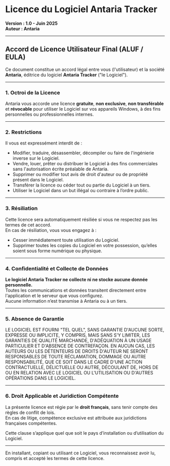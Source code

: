 # Licence du Logiciel Antaria Tracker

**Version : 1.0 - Juin 2025**  
**Auteur : Antaria**

---

## Accord de Licence Utilisateur Final (ALUF / EULA)

Ce document constitue un accord légal entre vous (l'utilisateur) et la société **Antaria**, éditrice du logiciel **Antaria Tracker** ("le Logiciel").

---

### 1. Octroi de la Licence

Antaria vous accorde une licence **gratuite**, **non exclusive**, **non transférable** et **révocable** pour utiliser le Logiciel sur vos appareils Windows, à des fins personnelles ou professionnelles internes.

---

### 2. Restrictions

Il vous est expressément interdit de :

- Modifier, traduire, désassembler, décompiler ou faire de l'ingénierie inverse sur le Logiciel.
- Vendre, louer, prêter ou distribuer le Logiciel à des fins commerciales sans l'autorisation écrite préalable de Antaria.
- Supprimer ou modifier tout avis de droit d'auteur ou de propriété présent dans le Logiciel.
- Transférer la licence ou céder tout ou partie du Logiciel à un tiers.
- Utiliser le Logiciel dans un but illégal ou contraire à l’ordre public.

---

### 3. Résiliation

Cette licence sera automatiquement résiliée si vous ne respectez pas les termes de cet accord.  
En cas de résiliation, vous vous engagez à :

- Cesser immédiatement toute utilisation du Logiciel.
- Supprimer toutes les copies du Logiciel en votre possession, qu’elles soient sous forme numérique ou physique.

---

### 4. Confidentialité et Collecte de Données

**Le logiciel Antaria Tracker ne collecte ni ne stocke aucune donnée personnelle.**  
Toutes les communications et données transitent directement entre l'application et le serveur que vous configurez.  
Aucune information n’est transmise à Antaria ou à un tiers.

---

### 5. Absence de Garantie

LE LOGICIEL EST FOURNI "TEL QUEL", SANS GARANTIE D'AUCUNE SORTE, EXPRESSE OU IMPLICITE, Y COMPRIS, MAIS SANS S'Y LIMITER, LES GARANTIES DE QUALITÉ MARCHANDE, D'ADÉQUATION À UN USAGE PARTICULIER ET D'ABSENCE DE CONTREFAÇON. EN AUCUN CAS, LES AUTEURS OU LES DÉTENTEURS DE DROITS D'AUTEUR NE SERONT RESPONSABLES DE TOUTE RÉCLAMATION, DOMMAGE OU AUTRE RESPONSABILITÉ, QUE CE SOIT DANS LE CADRE D'UNE ACTION CONTRACTUELLE, DÉLICTUELLE OU AUTRE, DÉCOULANT DE, HORS DE OU EN RELATION AVEC LE LOGICIEL OU L'UTILISATION OU D'AUTRES OPÉRATIONS DANS LE LOGICIEL.

---

### 6. Droit Applicable et Juridiction Compétente

La présente licence est régie par le **droit français**, sans tenir compte des règles de conflit de lois.  
En cas de litige, compétence exclusive est attribuée aux juridictions françaises compétentes.

Cette clause s’applique quel que soit le pays d’installation ou d’utilisation du Logiciel.


---

En installant, copiant ou utilisant ce Logiciel, vous reconnaissez avoir lu, compris et accepté les termes de cette licence.
